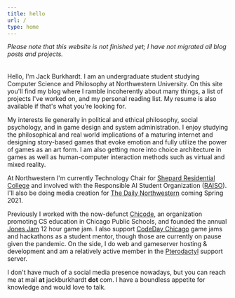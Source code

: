 ```yaml
---
title: hello
url: /
type: home
---
```

*Please note that this website is not finished yet; I have not migrated all blog posts and projects.*
\
\
\
Hello, I'm Jack Burkhardt. I am an undergraduate student studying Computer Science and Philosophy at Northwestern University. On this site you'll find my blog where I ramble incoherently about many things, a list of projects I've worked on, and my personal reading list. My resume is also available if that's what you're looking for.

My interests lie generally in political and ethical philosophy, social psychology, and in game design and system administration. I enjoy studying the philosophical and real world implications of a maturing internet and designing story-based games that evoke emotion and fully utilize the power of games as an art form. I am also getting more into choice architecture in games as well as human-computer interaction methods such as virtual and mixed reality.
 
At Northwestern I'm currently Technology Chair for [Shepard Residential College](https://shepardrc.com/) and involved with the Responsible AI Student Organization ([RAISO](https://twitter.com/raisotweets)). I'll also be doing media creation for [The Daily Northwestern](https://dailynorthwestern.com/) coming Spring 2021.
 
 Previously I worked with the now-defunct [Chicode](https://chicode.org/), an organization promoting CS education in Chicago Public Schools, and founded the annual [Jones Jam](https://jonesjam.org/) 12 hour game jam. I also support [CodeDay Chicago](https://event.codeday.org/chicago) game jams and hackathons as a student mentor, though those are currently on pause given the pandemic. On the side, I do web and gameserver hosting & development and am a relatively active member in the [Pterodactyl](https://pterodactyl.io/) support server.
 
I don't have much of a social media presence nowadays, but you can reach me at mail **at** jackburkhardt **dot** com. I have a boundless appetite for knowledge and would love to talk.